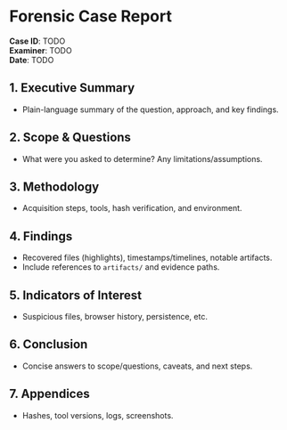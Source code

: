 # Forensic Case Report

**Case ID**: TODO  
**Examiner**: TODO  
**Date**: TODO

## 1. Executive Summary
- Plain-language summary of the question, approach, and key findings.

## 2. Scope & Questions
- What were you asked to determine? Any limitations/assumptions.

## 3. Methodology
- Acquisition steps, tools, hash verification, and environment.

## 4. Findings
- Recovered files (highlights), timestamps/timelines, notable artifacts.
- Include references to `artifacts/` and evidence paths.

## 5. Indicators of Interest
- Suspicious files, browser history, persistence, etc.

## 6. Conclusion
- Concise answers to scope/questions, caveats, and next steps.

## 7. Appendices
- Hashes, tool versions, logs, screenshots.
